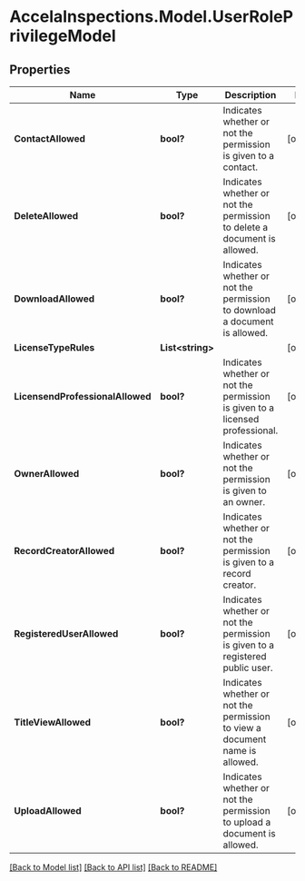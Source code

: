 # AccelaInspections.Model.UserRolePrivilegeModel
## Properties

Name | Type | Description | Notes
------------ | ------------- | ------------- | -------------
**ContactAllowed** | **bool?** | Indicates whether or not the permission is given to a contact. | [optional] 
**DeleteAllowed** | **bool?** | Indicates whether or not the permission to delete a document is allowed.  | [optional] 
**DownloadAllowed** | **bool?** | Indicates whether or not the permission to download a document is allowed. | [optional] 
**LicenseTypeRules** | **List&lt;string&gt;** |  | [optional] 
**LicensendProfessionalAllowed** | **bool?** | Indicates whether or not the permission is given to a licensed professional. | [optional] 
**OwnerAllowed** | **bool?** | Indicates whether or not the permission is given to an owner. | [optional] 
**RecordCreatorAllowed** | **bool?** | Indicates whether or not the permission is given to a record creator. | [optional] 
**RegisteredUserAllowed** | **bool?** | Indicates whether or not the permission is given to a registered public user. | [optional] 
**TitleViewAllowed** | **bool?** | Indicates whether or not the permission to view a document name is allowed. | [optional] 
**UploadAllowed** | **bool?** | Indicates whether or not the permission to upload a document is allowed. | [optional] 

[[Back to Model list]](../README.md#documentation-for-models) [[Back to API list]](../README.md#documentation-for-api-endpoints) [[Back to README]](../README.md)

